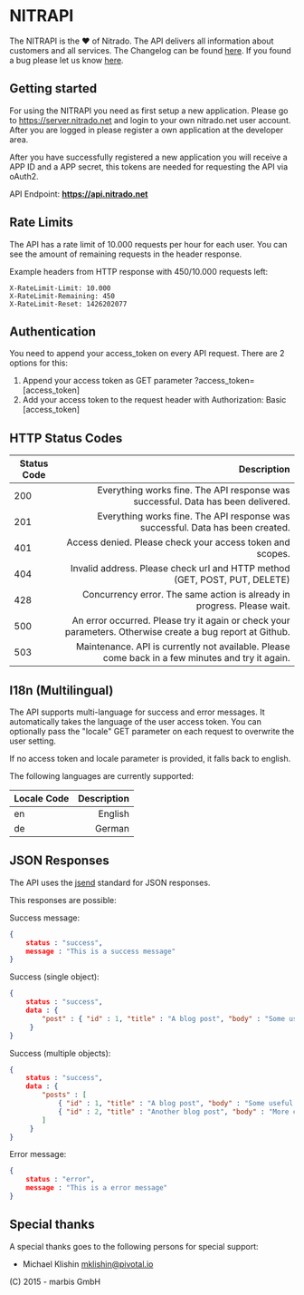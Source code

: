 # NITRAPI

The NITRAPI is the ♥ of Nitrado. The API delivers all information about customers and all services. The Changelog can be found [here](https://github.com/nitrado/Nitrapi/blob/master/CHANGELOG.md).
If you found a bug please let us know [here](https://github.com/nitrado/Nitrapi/issues).

## Getting started

For using the NITRAPI you need as first setup a new application. Please go to https://server.nitrado.net and login to your own nitrado.net user account. After you are logged in please register a own application at the developer area.

After you have successfully registered a new application you will receive a APP ID and a APP secret, this tokens are needed for requesting the API via oAuth2.

API Endpoint: **https://api.nitrado.net**

## Rate Limits

The API has a rate limit of 10.000 requests per hour for each user. You can see the amount of remaining requests in the header response. 

Example headers from HTTP response with 450/10.000 requests left:
```
X-RateLimit-Limit: 10.000
X-RateLimit-Remaining: 450
X-RateLimit-Reset: 1426202077
```

## Authentication

You need to append your access_token on every API request. There are 2 options for this:

1. Append your access token as GET parameter ?access_token=[access_token]
2. Add your access token to the request header with Authorization: Basic [access_token]

## HTTP Status Codes

| Status Code                |  Description   |
| -------------------------- | -------------: |
| 200                        | Everything works fine. The API response was successful. Data has been delivered. |
| 201                        | Everything works fine. The API response was successful. Data has been created.   |
| 401                        | Access denied. Please check your access token and scopes.                        | 
| 404                        | Invalid address. Please check url and HTTP method (GET, POST, PUT, DELETE)       | 
| 428                        | Concurrency error. The same action is already in progress. Please wait.          |
| 500                        | An error occurred. Please try it again or check your parameters. Otherwise create a bug report at Github. |
| 503                        | Maintenance. API is currently not available. Please come back in a few minutes and try it again. |

## I18n (Multilingual)

The API supports multi-language for success and error messages. It automatically takes the language of the user access token.
You can optionally pass the "locale" GET parameter on each request to overwrite the user setting.
 
If no access token and locale parameter is provided, it falls back to english.

The following languages are currently supported:

| Locale Code                |  Description   |
| -------------------------- | -------------: |
| en                         | English  |
| de                         | German   |

## JSON Responses

The API uses the [jsend](http://labs.omniti.com/labs/jsend) standard for JSON responses.

This responses are possible:

Success message:
```json
{
    status : "success",
    message : "This is a success message"
}
```

Success (single object):
```json
{
    status : "success",
    data : {
        "post" : { "id" : 1, "title" : "A blog post", "body" : "Some useful content" }
     }
}
```

Success (multiple objects):
```json
{
    status : "success",
    data : {
        "posts" : [
            { "id" : 1, "title" : "A blog post", "body" : "Some useful content" },
            { "id" : 2, "title" : "Another blog post", "body" : "More content" },
        ]
     }
}
```

Error message:
```json
{
    status : "error",
    message : "This is a error message"
}
```

## Special thanks

A special thanks goes to the following persons for special support:

* Michael Klishin <mklishin@pivotal.io>

(C) 2015 - marbis GmbH